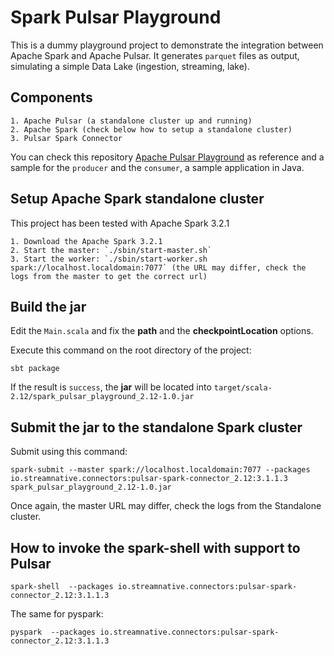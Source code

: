 # Spark Pulsar Playground

This is a dummy playground project to demonstrate the integration between Apache Spark and Apache Pulsar. It generates `parquet` files as output, simulating a simple Data Lake (ingestion, streaming, lake). 

## Components

    1. Apache Pulsar (a standalone cluster up and running)
    2. Apache Spark (check below how to setup a standalone cluster)
    3. Pulsar Spark Connector

You can check this repository [Apache Pulsar Playground](https://github.com/christiano/pulsar_playground) as reference and a sample for the `producer` and the `consumer`, a sample application in Java. 

## Setup Apache Spark standalone cluster

This project has been tested with Apache Spark 3.2.1

    1. Download the Apache Spark 3.2.1
    2. Start the master: `./sbin/start-master.sh`
    3. Start the worker: `./sbin/start-worker.sh spark://localhost.localdomain:7077` (the URL may differ, check the logs from the master to get the correct url)

## Build the jar

Edit the `Main.scala` and fix the __path__ and the __checkpointLocation__ options.

Execute this command on the root directory of the project:

```
sbt package
```

If the result is `success`, the __jar__ will be located into `target/scala-2.12/spark_pulsar_playground_2.12-1.0.jar`

## Submit the jar to the standalone Spark cluster

Submit using this command:

```
spark-submit --master spark://localhost.localdomain:7077 --packages io.streamnative.connectors:pulsar-spark-connector_2.12:3.1.1.3 spark_pulsar_playground_2.12-1.0.jar
```

Once again, the master URL may differ, check the logs from the Standalone cluster. 

## How to invoke the spark-shell with support to Pulsar

```
spark-shell  --packages io.streamnative.connectors:pulsar-spark-connector_2.12:3.1.1.3
```

The same for pyspark:

```
pyspark  --packages io.streamnative.connectors:pulsar-spark-connector_2.12:3.1.1.3
```
